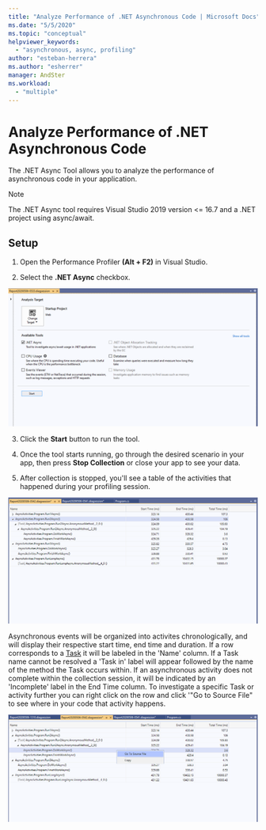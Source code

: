 ```yaml
---
title: "Analyze Performance of .NET Asynchronous Code | Microsoft Docs"
ms.date: "5/5/2020"
ms.topic: "conceptual"
helpviewer_keywords:
  - "asynchronous, async, profiling"
author: "esteban-herrera"
ms.author: "esherrer"
manager: AndSter
ms.workload:
  - "multiple"
---
```


# Analyze Performance of .NET Asynchronous Code

The .NET Async Tool allows you to analyze the performance of asynchronous code in your application.

>[!NOTE]
> The .NET Async tool requires Visual Studio 2019 version <= 16.7 and a .NET project using async/await.

## Setup

1. Open the Performance Profiler **(Alt + F2)** in Visual Studio.

2. Select the **.NET Async** checkbox.

![.NET Async Tool Selected](../profiling/media/async_tool_selected.png ".NET Async Tool Selected")

3. Click the **Start** button to run the tool.

4. Once the tool starts running, go through the desired scenario in your app, then press **Stop Collection** or close your app to see your data.

5. After collection is stopped, you'll see a table of the activities that happened during your profiling session.

![.NET Async Tool Stopped](../profiling/media/async_tool_opened.png ".NET Async Tool Stopped")

Asynchronous events will be organized into activites chronologically, and will display their respective start time, end time and duration. If a row corresponds to a [Task](https://docs.microsoft.com/en-us/dotnet/api/system.threading.tasks) it will be labeled in the 'Name' column. If a Task name cannot be resolved a 'Task in' label will appear followed by the name of the method the Task occurs within. If an asynchronous activity does not complete within the collection session, it will be indicated by an 'Incomplete' label in the End Time column. To investigate a specific Task or activity further you can right click on the row and click '"Go to Source File" to see where in your code that activity happens.

![.NET Async Go To Source](../profiling/media/async_tool_gotosource.png ".NET Async Go To Source")
